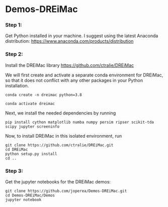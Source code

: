 # Demos-DREiMac

### Step 1: 
Get Python installed in your machine. I suggest using the latest Anaconda distribution: https://www.anaconda.com/products/distribution

### Step 2: 
Install the DREiMac library https://github.com/ctralie/DREiMac

We will first create and activate a separate conda environment for DREiMac, so that it does not conflict with any other packages in your Python installation. 
```
conda create -n dreimac python=3.8
```
```
conda activate dreimac
```
Next, we install the needed dependencies by running
```
pip install cython matplotlib numba numpy persim ripser scikit-tda scipy jupyter screeninfo
```
Now, to install DREiMac in this isolated environment, run
```
git clone https://github.com/ctralie/DREiMac.git
cd DREiMac
python setup.py install
cd ..
```

### Step 3: 
Get the jupyter notebooks for the DREiMac demos:
```
git clone https://github.com/joperea/Demos-DREiMac.git
cd Demos-DREiMac/Demos
jupyter notebook
```

